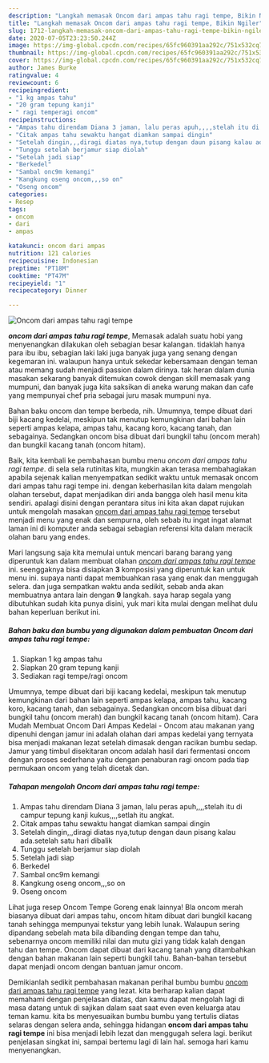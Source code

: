 ```yaml
---
description: "Langkah memasak Oncom dari ampas tahu ragi tempe, Bikin Ngiler"
title: "Langkah memasak Oncom dari ampas tahu ragi tempe, Bikin Ngiler"
slug: 1712-langkah-memasak-oncom-dari-ampas-tahu-ragi-tempe-bikin-ngiler
date: 2020-07-05T23:23:50.244Z
image: https://img-global.cpcdn.com/recipes/65fc960391aa292c/751x532cq70/oncom-dari-ampas-tahu-ragi-tempe-foto-resep-utama.jpg
thumbnail: https://img-global.cpcdn.com/recipes/65fc960391aa292c/751x532cq70/oncom-dari-ampas-tahu-ragi-tempe-foto-resep-utama.jpg
cover: https://img-global.cpcdn.com/recipes/65fc960391aa292c/751x532cq70/oncom-dari-ampas-tahu-ragi-tempe-foto-resep-utama.jpg
author: James Burke
ratingvalue: 4
reviewcount: 6
recipeingredient:
- "1 kg ampas tahu"
- "20 gram tepung kanji"
- " ragi temperagi oncom"
recipeinstructions:
- "Ampas tahu direndam Diana 3 jaman, lalu peras apuh,,,,stelah itu di campur tepung kanji kukus,,,,setlah itu angkat."
- "Citak ampas tahu sewaktu hangat diamkan sampai dingin"
- "Setelah dingin,,,diragi diatas nya,tutup dengan daun pisang kalau ada.setelah satu hari dibalik"
- "Tunggu setelah berjamur siap diolah"
- "Setelah jadi siap"
- "Berkedel"
- "Sambal onc9m kemangi"
- "Kangkung oseng oncom,,,so on"
- "Oseng oncom"
categories:
- Resep
tags:
- oncom
- dari
- ampas

katakunci: oncom dari ampas 
nutrition: 121 calories
recipecuisine: Indonesian
preptime: "PT18M"
cooktime: "PT47M"
recipeyield: "1"
recipecategory: Dinner

---
```



![Oncom dari ampas tahu ragi tempe](https://img-global.cpcdn.com/recipes/65fc960391aa292c/751x532cq70/oncom-dari-ampas-tahu-ragi-tempe-foto-resep-utama.jpg)

<b><i>oncom dari ampas tahu ragi tempe</i></b>, Memasak adalah suatu hobi yang menyenangkan dilakukan oleh sebagian besar kalangan. tidaklah hanya para ibu ibu, sebagian laki laki juga banyak juga yang senang dengan kegemaran ini. walaupun hanya untuk sekedar kebersamaan dengan teman atau memang sudah menjadi passion dalam dirinya. tak heran dalam dunia masakan sekarang banyak ditemukan cowok dengan skill memasak yang mumpuni, dan banyak juga kita saksikan di aneka warung makan dan cafe yang mempunyai chef pria sebagai juru masak mumpuni nya.

Bahan baku oncom dan tempe berbeda, nih. Umumnya, tempe dibuat dari biji kacang kedelai, meskipun tak menutup kemungkinan dari bahan lain seperti ampas kelapa, ampas tahu, kacang koro, kacang tanah, dan sebagainya. Sedangkan oncom bisa dibuat dari bungkil tahu (oncom merah) dan bungkil kacang tanah (oncom hitam).

Baik, kita kembali ke pembahasan bumbu menu <i>oncom dari ampas tahu ragi tempe</i>. di sela sela rutinitas kita, mungkin akan terasa membahagiakan apabila sejenak kalian menyempatkan sedikit waktu untuk memasak oncom dari ampas tahu ragi tempe ini. dengan keberhasilan kita dalam mengolah olahan tersebut, dapat menjadikan diri anda bangga oleh hasil menu kita sendiri. apalagi disini dengan perantara situs ini kita akan dapat rujukan untuk mengolah masakan <u>oncom dari ampas tahu ragi tempe</u> tersebut menjadi menu yang enak dan sempurna, oleh sebab itu ingat ingat alamat laman ini di komputer anda sebagai sebagian referensi kita dalam meracik olahan baru yang endes.


Mari langsung saja kita memulai untuk mencari barang barang yang diperuntuk kan dalam membuat olahan <u><i>oncom dari ampas tahu ragi tempe</i></u> ini. seenggaknya bisa disiapkan <b>3</b> komposisi yang diperuntuk kan untuk menu ini. supaya nanti dapat membuahkan rasa yang enak dan menggugah selera. dan juga sempatkan waktu anda sedikit, sebab anda akan membuatnya antara lain dengan <b>9</b> langkah. saya harap segala yang dibutuhkan sudah kita punya disini, yuk mari kita mulai dengan melihat dulu bahan keperluan berikut ini.

<!--inarticleads1-->

##### Bahan baku dan bumbu yang digunakan dalam pembuatan Oncom dari ampas tahu ragi tempe:

1. Siapkan 1 kg ampas tahu
1. Siapkan 20 gram tepung kanji
1. Sediakan  ragi tempe/ragi oncom


Umumnya, tempe dibuat dari biji kacang kedelai, meskipun tak menutup kemungkinan dari bahan lain seperti ampas kelapa, ampas tahu, kacang koro, kacang tanah, dan sebagainya. Sedangkan oncom bisa dibuat dari bungkil tahu (oncom merah) dan bungkil kacang tanah (oncom hitam). Cara Mudah Membuat Oncom Dari Ampas Kedelai - Oncom atau makanan yang dipenuhi dengan jamur ini adalah olahan dari ampas kedelai yang ternyata bisa menjadi makanan lezat setelah dimasak dengan racikan bumbu sedap. Jamur yang timbul disekitaran oncom adalah hasil dari fermentasi oncom dengan proses sederhana yaitu dengan penaburan ragi oncom pada tiap permukaan oncom yang telah dicetak dan. 

<!--inarticleads2-->

##### Tahapan mengolah Oncom dari ampas tahu ragi tempe:

1. Ampas tahu direndam Diana 3 jaman, lalu peras apuh,,,,stelah itu di campur tepung kanji kukus,,,,setlah itu angkat.
1. Citak ampas tahu sewaktu hangat diamkan sampai dingin
1. Setelah dingin,,,diragi diatas nya,tutup dengan daun pisang kalau ada.setelah satu hari dibalik
1. Tunggu setelah berjamur siap diolah
1. Setelah jadi siap
1. Berkedel
1. Sambal onc9m kemangi
1. Kangkung oseng oncom,,,so on
1. Oseng oncom


Lihat juga resep Oncom Tempe Goreng enak lainnya! Bla oncom merah biasanya dibuat dari ampas tahu, oncom hitam dibuat dari bungkil kacang tanah sehingga mempunyai tekstur yang lebih lunak. Walaupun sering dipandang sebelah mata bila dibanding dengan tempe dan tahu, sebenarnya oncom memiliki nilai dan mutu gizi yang tidak kalah dengan tahu dan tempe. Oncom dapat dibuat dari kacang tanah yang ditambahkan dengan bahan makanan lain seperti bungkil tahu. Bahan-bahan tersebut dapat menjadi oncom dengan bantuan jamur oncom. 

Demikianlah sedikit pembahasan makanan perihal bumbu bumbu <u>oncom dari ampas tahu ragi tempe</u> yang lezat. kita berharap kalian dapat memahami dengan penjelasan diatas, dan kamu dapat mengolah lagi di masa datang untuk di sajikan dalam saat saat even even keluarga atau teman kamu. kita bs menyesuaikan bumbu bumbu yang tertulis diatas selaras dengan selera anda, sehingga hidangan <b>oncom dari ampas tahu ragi tempe</b> ini bisa menjadi lebih lezat dan menggugah selera lagi. berikut penjelasan singkat ini, sampai bertemu lagi di lain hal. semoga hari kamu menyenangkan.
